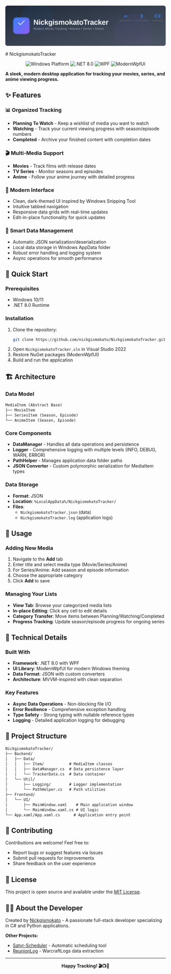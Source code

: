 <p align="center">
  <img src="banner.svg" />
</p>
# NickgismokatoTracker

<p align="center">
  <img src="https://img.shields.io/badge/Platform-Windows-blue?style=for-the-badge&logo=windows" alt="Windows Platform"/>
  <img src="https://img.shields.io/badge/Framework-.NET%208.0-purple?style=for-the-badge&logo=dotnet" alt=".NET 8.0"/>
  <img src="https://img.shields.io/badge/UI-WPF-orange?style=for-the-badge&logo=microsoft" alt="WPF"/>
  <img src="https://img.shields.io/badge/Theme-ModernWpfUI-darkblue?style=for-the-badge" alt="ModernWpfUI"/>
</p>

**A sleek, modern desktop application for tracking your movies, series, and anime viewing progress.**

## ✨ Features

### 📊 **Organized Tracking**
- **Planning To Watch** - Keep a wishlist of media you want to watch
- **Watching** - Track your current viewing progress with season/episode numbers
- **Completed** - Archive your finished content with completion dates

### 🎬 **Multi-Media Support**
- **Movies** - Track films with release dates
- **TV Series** - Monitor seasons and episodes
- **Anime** - Follow your anime journey with detailed progress

### 🎨 **Modern Interface**
- Clean, dark-themed UI inspired by Windows Snipping Tool
- Intuitive tabbed navigation
- Responsive data grids with real-time updates
- Edit-in-place functionality for quick updates

### 💾 **Smart Data Management**
- Automatic JSON serialization/deserialization
- Local data storage in Windows AppData folder
- Robust error handling and logging system
- Async operations for smooth performance

## 🚀 Quick Start

### Prerequisites
- Windows 10/11
- .NET 8.0 Runtime

### Installation
1. Clone the repository:
   ```bash
   git clone https://github.com/nickgismokato/NickgismokatoTracker.git
   ```
2. Open `NickgismokatoTracker.sln` in Visual Studio 2022
3. Restore NuGet packages (ModernWpfUI)
4. Build and run the application

## 🏗️ Architecture

### **Data Model**
```
MediaItem (Abstract Base)
├── MovieItem
├── SeriesItem (Season, Episode)
└── AnimeItem (Season, Episode)
```

### **Core Components**
- **DataManager** - Handles all data operations and persistence
- **Logger** - Comprehensive logging with multiple levels (INFO, DEBUG, WARN, ERROR)
- **PathHelper** - Manages application data folder paths
- **JSON Converter** - Custom polymorphic serialization for MediaItem types

### **Data Storage**
- **Format**: JSON
- **Location**: `%LocalAppData%/NickgismokatoTracker/`
- **Files**: 
  - `NickgismokatoTracker.json` (data)
  - `NickgismokatoTracker.log` (application logs)

## 🎯 Usage

### Adding New Media
1. Navigate to the **Add** tab
2. Enter title and select media type (Movie/Series/Anime)
3. For Series/Anime: Add season and episode information
4. Choose the appropriate category
5. Click **Add** to save

### Managing Your Lists
- **View Tab**: Browse your categorized media lists
- **In-place Editing**: Click any cell to edit details
- **Category Transfer**: Move items between Planning/Watching/Completed
- **Progress Tracking**: Update season/episode progress for ongoing series

## 🔧 Technical Details

### **Built With**
- **Framework**: .NET 8.0 with WPF
- **UI Library**: ModernWpfUI for modern Windows theming
- **Data Format**: JSON with custom converters
- **Architecture**: MVVM-inspired with clean separation

### **Key Features**
- **Async Data Operations** - Non-blocking file I/O
- **Error Resilience** - Comprehensive exception handling
- **Type Safety** - Strong typing with nullable reference types
- **Logging** - Detailed application logging for debugging

## 📁 Project Structure

```
NickgismokatoTracker/
├── Backend/
│   ├── Data/
│   │   ├── Item/           # MediaItem classes
│   │   ├── DataManager.cs  # Data persistence layer
│   │   └── TrackerData.cs  # Data container
│   └── Util/
│       ├── Logging/        # Logger implementation
│       └── PathHelper.cs   # Path utilities
├── Frontend/
│   └── UI/
│       ├── MainWindow.xaml    # Main application window
│       └── MainWindow.xaml.cs # UI logic
└── App.xaml/App.xaml.cs      # Application entry point
```

## 🤝 Contributing

Contributions are welcome! Feel free to:
- Report bugs or suggest features via Issues
- Submit pull requests for improvements
- Share feedback on the user experience

## 📝 License

This project is open source and available under the [MIT License](LICENSE).

## 👨‍💻 About the Developer

Created by [Nickgismokato](https://github.com/nickgismokato) - A passionate full-stack developer specializing in C# and Python applications.

**Other Projects:**
- [Satyr-Scheduler](https://github.com/nickgismokato/Satyr-Scheduler) - Automatic scheduling tool
- [ReunionLog](https://github.com/nickgismokato/ReunionLog) - WarcraftLogs data extraction

---

<p align="center">
  <strong>Happy Tracking! 🎬📺🎌</strong>
</p>